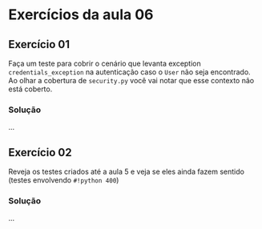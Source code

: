 # Exercícios da aula 06

## Exercício 01

Faça um teste para cobrir o cenário que levanta exception `credentials_exception` na autenticação caso o `User` não seja encontrado. Ao olhar a cobertura de `security.py` você vai notar que esse contexto não está coberto.

### Solução

...

## Exercício 02

Reveja os testes criados até a aula 5 e veja se eles ainda fazem sentido (testes envolvendo `#!python 400`)

### Solução

...
